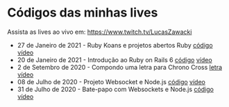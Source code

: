 # Códigos das minhas lives

Assista as lives ao vivo em: <https://www.twitch.tv/LucasZawacki>

* 27 de Janeiro de 2021 - Ruby Koans e projetos abertos Ruby [código](/27_01_21_rubykoans) [vídeo](https://www.twitch.tv/videos/890597980)
* 20 de Janeiro de 2021 - Introdução ao Ruby on Rails 6 [código](/20_01_21_rails) [vídeo](https://www.youtube.com/watch?v=sXHAUZeVHXM)
* 2 de Setembro de 2020 - Compondo uma letra para Chrono Cross [letra](/02_09_20_chrono_cross) [vídeo](https://youtu.be/kGaybsrwDD0)
* 08 de Julho de 2020 - Projeto Websocket e Node.js [código](/08_07_20_node-websockets) [vídeo](https://www.twitch.tv/videos/686856234)
* 31 de Julho de 2020 - Bate-papo com Websockets e Node.js [código](/31_07_20_node-websockets-intro) [vídeo](https://www.youtube.com/watch?v=3WGE29Ym0IQ)

